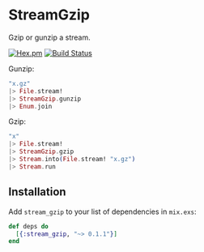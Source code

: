 StreamGzip
==
Gzip or gunzip a stream.

[![Hex.pm](https://img.shields.io/hexpm/v/stream_gzip.svg)](https://hex.pm/packages/stream_gzip)
[![Build Status](https://travis-ci.org/ne-sachirou/stream_gzip.svg?branch=master)](https://travis-ci.org/ne-sachirou/stream_gzip)

Gunzip:

```elixir
"x.gz"
|> File.stream!
|> StreamGzip.gunzip
|> Enum.join
```

Gzip:

```elixir
"x"
|> File.stream!
|> StreamGzip.gzip
|> Stream.into(File.stream! "x.gz")
|> Stream.run
```

Installation
--
Add `stream_gzip` to your list of dependencies in `mix.exs`:

```elixir
def deps do
  [{:stream_gzip, "~> 0.1.1"}]
end
```
